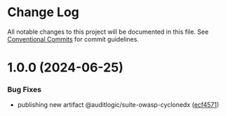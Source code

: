 # Change Log

All notable changes to this project will be documented in this file.
See [Conventional Commits](https://conventionalcommits.org) for commit guidelines.

# 1.0.0 (2024-06-25)


### Bug Fixes

* publishing new artifact @auditlogic/suite-owasp-cyclonedx ([ecf4571](https://github.com/auditlogic/suite/commit/ecf45715e818779393b06e96306178e2544192f7))
